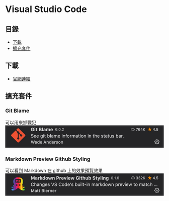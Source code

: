 # Visual Studio Code

## 目錄
- [下載](#下載)
- [擴充套件](#擴充套件)

## 下載
- [官網連結](https://code.visualstudio.com/)


## 擴充套件

### Git Blame
可以用來抓戰犯
![img_1.jpg](./img/img_1.jpg)

### Markdown Preview Github Styling
可以看到 Markdown 在 github 上的效果預覽效果
![img_2.jpg](./img/img_2.jpg)
